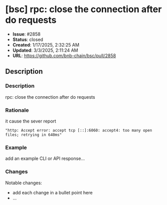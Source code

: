 # [bsc] rpc: close the connection after do requests

- **Issue**: #2858
- **Status**: closed
- **Created**: 1/17/2025, 2:32:25 AM
- **Updated**: 3/3/2025, 2:11:24 AM
- **URL**: https://github.com/bnb-chain/bsc/pull/2858

## Description

### Description

rpc: close the connection after do requests

### Rationale

it cause the sever report
```
"http: Accept error: accept tcp [::]:6060: accept4: too many open files; retrying in 640ms"
```

### Example

add an example CLI or API response...

### Changes

Notable changes: 
* add each change in a bullet point here
* ...
